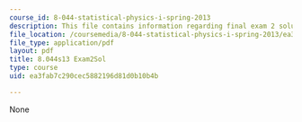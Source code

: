 ```yaml
---
course_id: 8-044-statistical-physics-i-spring-2013
description: This file contains information regarding final exam 2 solution.
file_location: /coursemedia/8-044-statistical-physics-i-spring-2013/ea3fab7c290cec5882196d81d0b10b4b_MIT8_044S13_E2s.pdf
file_type: application/pdf
layout: pdf
title: 8.044s13 Exam2Sol
type: course
uid: ea3fab7c290cec5882196d81d0b10b4b

---
```

None